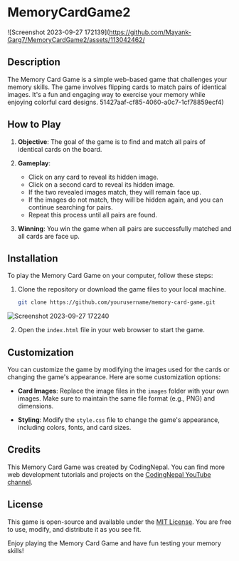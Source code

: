 # MemoryCardGame2


![Screenshot 2023-09-27 172139](https://github.com/Mayank-Garg7/MemoryCardGame2/assets/113042462/

## Description

The Memory Card Game is a simple web-based game that challenges your memory skills. The game involves flipping cards to match pairs of identical images. It's a fun and engaging way to exercise your memory while enjoying colorful card designs.
51427aaf-cf85-4060-a0c7-1cf78859ecf4)

## How to Play

1. **Objective**: The goal of the game is to find and match all pairs of identical cards on the board.

2. **Gameplay**:
   - Click on any card to reveal its hidden image.
   - Click on a second card to reveal its hidden image.
   - If the two revealed images match, they will remain face up.
   - If the images do not match, they will be hidden again, and you can continue searching for pairs.
   - Repeat this process until all pairs are found.

3. **Winning**: You win the game when all pairs are successfully matched and all cards are face up.

## Installation

To play the Memory Card Game on your computer, follow these steps:

1. Clone the repository or download the game files to your local machine.

   ```bash
   git clone https://github.com/yourusername/memory-card-game.git
   ```
   
![Screenshot 2023-09-27 172240](https://github.com/Mayank-Garg7/MemoryCardGame2/assets/113042462/edaaa36e-8b35-476a-978a-a4be03b8b0b6)

2. Open the `index.html` file in your web browser to start the game.

## Customization

You can customize the game by modifying the images used for the cards or changing the game's appearance. Here are some customization options:

- **Card Images**: Replace the image files in the `images` folder with your own images. Make sure to maintain the same file format (e.g., PNG) and dimensions.

- **Styling**: Modify the `style.css` file to change the game's appearance, including colors, fonts, and card sizes.

## Credits

This Memory Card Game was created by CodingNepal. You can find more web development tutorials and projects on the [CodingNepal YouTube channel](https://youtube.com/codingnepal).

## License

This game is open-source and available under the [MIT License](LICENSE). You are free to use, modify, and distribute it as you see fit.

Enjoy playing the Memory Card Game and have fun testing your memory skills!
